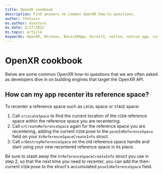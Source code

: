 ```yaml
---
title: OpenXR cookbook
description: Find answers to common OpenXR how-to questions.
author: thetuvix
ms.author: alexturn
ms.date: 3/17/2022
ms.topic: article
keywords: OpenXR, Khronos, BasicXRApp, DirectX, native, native app, custom engine, middleware, cookbook, how to, how-to, tips, tricks, FAQ
---
```


# OpenXR cookbook

Below are some common OpenXR how-to questions that we are often asked as developers dive in on building engines that target the OpenXR API.

## How can my app recenter its reference space?

To recenter a reference space such as `LOCAL` space or `STAGE` space:
1. Call `xrLocateSpace` to find the current location of the `VIEW` reference space within the reference space you are recentering.
2. Call `xrCreateReferenceSpace` again for the reference space you are recentering, adding the current `VIEW` pose to the `poseInReferenceSpace` field on your `XrReferenceSpaceCreateInfo` struct.
3. Call `xrDestroyReferenceSpace` on the old reference space handle and start using your new recentered reference space in its place.

Be sure to stash away the `XrReferenceSpaceCreateInfo` struct you use in step 2, so that the next time you need to recenter, you can add the then-current `VIEW` pose to the struct's accumulated `poseInReferenceSpace` field.